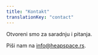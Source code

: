 ```yaml
---
title: "Kontakt"
translationKey: "contact"
---
```


Otvoreni smo za saradnju i pitanja.

Piši nam na	[info@heapspace.rs](mailto:info@heapspace.rs).
